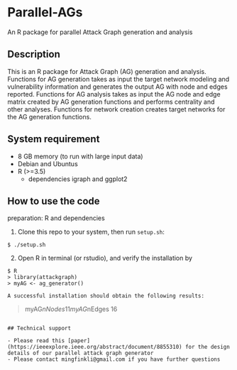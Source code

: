 # Parallel-AGs
An R package for parallel Attack Graph generation and analysis

## Description

This is an R package for Attack Graph (AG) generation and analysis. Functions for AG generation takes as input the target network modeling and vulnerability
information and generates the output AG with node and edges reported. Functions for AG analysis takes as input the AG node and edge matrix created by AG 
generation functions and performs centrality and other analyses. Functions for network creation creates target networks for the AG generation functions.

## System requirement

- 8 GB memory (to run with large input data)
- Debian and Ubuntus
- R (>=3.5)
  - dependencies igraph and ggplot2

## How to use the code

preparation: R and dependencies

1. Clone this repo to your system, then run `setup.sh`:

```
$ ./setup.sh
```

2. Open R in terminal (or rstudio), and verify the installation by

```
$ R
> library(attackgraph)
> myAG <- ag_generator()

A successful installation should obtain the following results:

```
> myAG$nNodes
> 11
> myAG$nEdges
> 16

```

## Technical support

- Please read this [paper](https://ieeexplore.ieee.org/abstract/document/8855310) for the design details of our parallel attack graph generator
- Please contact mingfinkli@gmail.com if you have further questions
